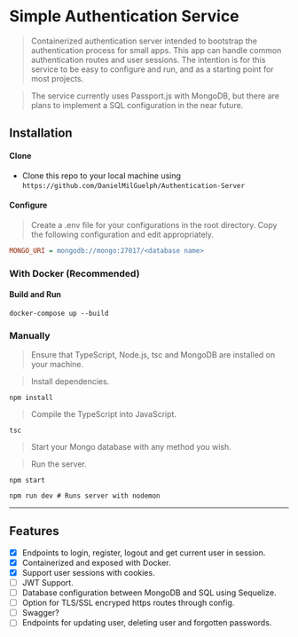 # Simple Authentication Service

> Containerized authentication server intended to bootstrap the authentication process for small apps. This app can handle common authentication routes and user sessions. The intention is for this service to be easy to configure and run, and as a starting point for most projects.

> The service currently uses Passport.js with MongoDB, but there are plans to implement a SQL configuration in the near future.

## Installation 

#### Clone

- Clone this repo to your local machine using `https://github.com/DanielMilGuelph/Authentication-Server`

#### Configure

> Create a .env file for your configurations in the root directory. Copy the following configuration and edit appropriately.

```INI
MONGO_URI = mongodb://mongo:27017/<database name>
```

### With Docker (Recommended)

#### Build and Run
```shell
docker-compose up --build
```

### Manually

> Ensure that TypeScript, Node.js, tsc and MongoDB are installed on your machine.

> Install dependencies.
```shell
npm install
```

> Compile the TypeScript into JavaScript.
```shell
tsc
```

> Start your Mongo database with any method you wish.

> Run the server.
```shell
npm start
```

```shell
npm run dev # Runs server with nodemon
```
---

## Features
- [x] Endpoints to login, register, logout and get current user in session.
- [x] Containerized and exposed with Docker.
- [x] Support user sessions with cookies.
- [ ] JWT Support.
- [ ] Database configuration between MongoDB and SQL using Sequelize.
- [ ] Option for TLS/SSL encryped https routes through config.
- [ ] Swagger?
- [ ] Endpoints for updating user, deleting user and forgotten passwords.
